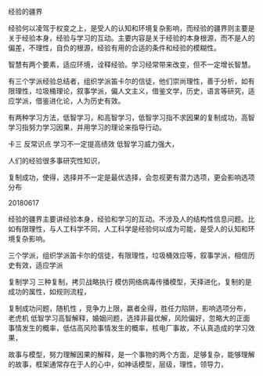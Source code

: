 经验的疆界

经验何以凌驾于权变之上，是受人的认知和环境复杂影响，而经验的疆界则主要是关于经验本身，经验与学习的互动。主要内容是关于经验的本身根源，而不是人的偏差，不理性，自负的根源，经验有用的合适的条件和经验的模糊性。

智慧有两个要素，适应环境，诠释经验。学习经常带来改变，但不一定增长智慧。

有三个学派经验总结者，组织学派笛卡尔的信徒，他们崇尚理性，善于分析，如有限理性，垃圾桶理论，叙事学派，偏人文主义，借鉴文学，历史，语言等研究，适应学派，借鉴进化论，人为历史有效。

有两种学习方法，低智学习，和高智学习，低智学习指不求因果的复制成功，高智学习指努力学习因果，并用学习的理论来指导行动。



卡三 反常识点 学习不一定提高绩效 低智学习威力强大，


人们的经验很多事研究性知识，

复制成功，使得，选择并不一定是最优选择，会忽视更有潜力选项，更会影响选项分布



20180617

经验的疆界主要讲经验本身，经验和学习的互动。不涉及人的结构性信息问题。比如有限理性，与人工科学不同，人工科学是经验何以成为可能，是受人的认知和环境复杂影响。


三个学派，组织学派笛卡尔的信徒，有限理性，垃圾桶效应等，叙事学派，相信历史有效，适应学派

复制学习  三种复制，拷贝战略执行 模仿网络病毒传播模型，天择进化，复制的是成功的属性，如规则流程，

复制成功问题，随机性   ，竞争力上限，嬴者全得，胜任力陷阱，影响选项分布，老虎机  低智学习高智解释，婚姻问题，选择非最优解，风险偏好，忽略大的正面事情发生的概率，低估高风险事情发生的概率，核电厂事故，不认真造成的学习效果，

故事与模型，努力理解因果的解释，是一个事物的两个方面，足够复杂，能够理解的故事，框架通常存在于人的心中，如神话模型，层级，理性，领导力，

